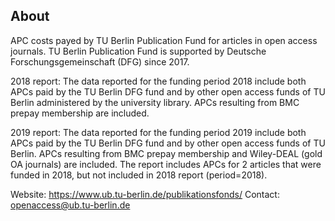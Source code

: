 ## About

APC costs payed by TU Berlin Publication Fund for articles in open access journals. TU Berlin Publication Fund is supported by Deutsche Forschungsgemeinschaft (DFG) since 2017.

2018 report: The data reported for the funding period 2018 include both APCs paid by the TU Berlin DFG fund and by other open access funds of TU Berlin administered by the university library. APCs resulting from BMC prepay membership are included. 

2019 report: The data reported for the funding period 2019 include both APCs paid by the TU Berlin DFG fund and by other open access funds of TU Berlin. APCs resulting from BMC prepay membership and Wiley-DEAL (gold OA journals) are included. The report includes APCs for 2 articles that were funded in 2018, but not included in 2018 report (period=2018).

Website: https://www.ub.tu-berlin.de/publikationsfonds/
Contact: openaccess@ub.tu-berlin.de
